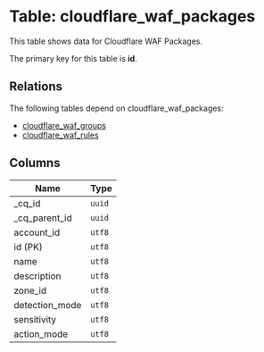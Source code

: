 # Table: cloudflare_waf_packages

This table shows data for Cloudflare WAF Packages.

The primary key for this table is **id**.

## Relations

The following tables depend on cloudflare_waf_packages:
  - [cloudflare_waf_groups](cloudflare_waf_groups)
  - [cloudflare_waf_rules](cloudflare_waf_rules)

## Columns

| Name          | Type          |
| ------------- | ------------- |
|_cq_id|`uuid`|
|_cq_parent_id|`uuid`|
|account_id|`utf8`|
|id (PK)|`utf8`|
|name|`utf8`|
|description|`utf8`|
|zone_id|`utf8`|
|detection_mode|`utf8`|
|sensitivity|`utf8`|
|action_mode|`utf8`|